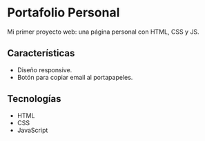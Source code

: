 # Portafolio Personal
Mi primer proyecto web: una página personal con HTML, CSS y JS.

## Características
- Diseño responsive.
- Botón para copiar email al portapapeles.

## Tecnologías
- HTML
- CSS
- JavaScript